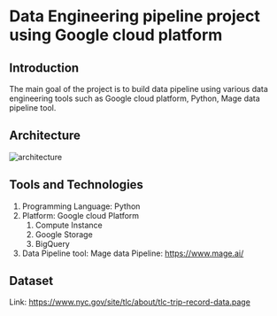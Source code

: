 # Data Engineering pipeline project using Google cloud platform
## Introduction
The main goal of the project is to build data pipeline using various data engineering tools such as Google cloud platform, Python, Mage data pipeline tool.
## Architecture

![architecture](https://github.com/AMaddodi/Uber_data_engineering_pipeline_GCP_project/assets/134722015/1fdfc463-26ff-4cf5-b530-f58e3aeb83a2)

## Tools and Technologies
1. Programming Language: Python
2. Platform: Google cloud Platform
   1.  Compute Instance
   2.  Google Storage
   3.  BigQuery
4. Data Pipeline tool: Mage data Pipeline: https://www.mage.ai/
## Dataset 
Link: https://www.nyc.gov/site/tlc/about/tlc-trip-record-data.page
